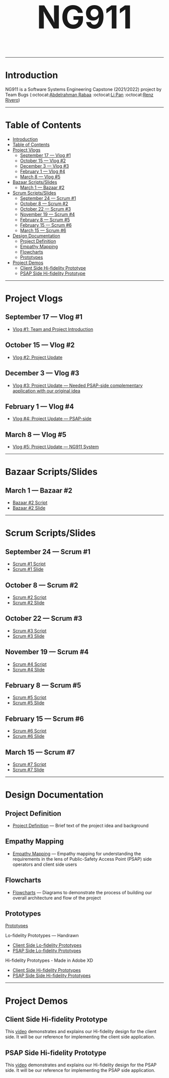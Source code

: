 <h1 align="center" style="font-size:100px" >
  NG911
</h1>

---

# Introduction
NG911 is a Software Systems Engineering Capstone (2021/2022) project by Team Bugs (:octocat:[Abdelrahman Rabaa](https://github.com/Rabaa-basha) :octocat:[Li Pan](https://github.com/panli200) :octocat:[Renz Rivero](https://github.com/renzrivero))

---

# Table of Contents
- [Introduction](#introduction)
- [Table of Contents](#table-of-contents)
- [Project Vlogs](#project-vlogs)
  - [September 17 — Vlog #1](#september-17--vlog-1)
  - [October 15 — Vlog #2](#october-15--vlog-2)
  - [December 3 — Vlog #3](#december-3--vlog-3)
  - [February 1 — Vlog #4](#february-1--vlog-4)
  - [March 8 — Vlog #5](#march-8--vlog-5)
- [Bazaar Scripts/Slides](#bazaar-scriptsslides)
  - [March 1 — Bazaar #2](#march-1--bazaar-2)
- [Scrum Scripts/Slides](#scrum-scriptsslides)
  - [September 24 — Scrum #1](#september-24--scrum-1)
  - [October 8 — Scrum #2](#october-8--scrum-2)
  - [October 22 — Scrum #3](#october-22--scrum-3)
  - [November 19 — Scrum #4](#november-19--scrum-4)
  - [February 8 — Scrum #5](#february-8--scrum-5)
  - [February 15 — Scrum #6](#february-15--scrum-6)
  - [March 15 — Scrum #6](#march-15--scrum-6)
- [Design Documentation](#design-documentation)
  - [Project  Definition](#project--definition)
  - [Empathy Mapping](#empathy-mapping)
  - [Flowcharts](#flowcharts)
  - [Prototypes](#prototypes)
- [Project Demos](#project-demos)
  - [Client Side Hi-fidelity Prototype](#client-side-hi-fidelity-prototype)
  - [PSAP Side Hi-fidelity Prototype](#psap-side-hi-fidelity-prototype)

---

# Project Vlogs
## September 17 — Vlog #1
- [Vlog #1: Team and Project Introduction](https://youtu.be/ziVtzf-9uPU)
## October 15 — Vlog #2
- [Vlog #2: Project Update](https://youtu.be/kcOifqv1obA)
## December 3 — Vlog #3
- [Vlog #3: Project Update — Needed PSAP-side complementary application with our original idea](https://youtu.be/2lo1vUUzE8Y)
## February 1 — Vlog #4
- [Vlog #4: Project Update — PSAP-side](https://youtu.be/V186NkOB2oY)
## March 8 — Vlog #5
- [Vlog #5: Project Update — NG911 System](https://youtu.be/th1kwh1v-o0)

---

# Bazaar Scripts/Slides
## March 1 — Bazaar #2
- [Bazaar #2 Script](https://github.com/panli200/NG911/blob/main/Presentations/Bazaar/Capstone-Bazaar%232-Script.pdf)
- [Bazaar #2 Slide](https://github.com/panli200/NG911/blob/main/Presentations/Bazaar/Capstone-Bazaar%232-Slide.pdf)

---

# Scrum Scripts/Slides
## September 24 — Scrum #1
- [Scrum #1 Script](https://github.com/panli200/NG911/blob/main/Presentations/Scrums/Scrum-Scripts/Scrum%231-Script.pdf)
- [Scrum #1 Slide](https://github.com/panli200/NG911/blob/main/Presentations/Scrums/Scrum-Slides/Capstone-Scrum%231-Slide.pdf)
## October 8 — Scrum #2
- [Scrum #2 Script](https://github.com/panli200/NG911/blob/main/Presentations/Scrums/Scrum-Scripts/Scrum%232-Script.pdf)
- [Scrum #2 Slide](https://github.com/panli200/NG911/blob/main/Presentations/Scrums/Scrum-Slides/Capstone-Scrum%232-Slide.pdf)
## October 22 — Scrum #3
- [Scrum #3 Script](https://github.com/panli200/NG911/blob/main/Presentations/Scrums/Scrum-Scripts/Scrum%233-Script.pdf)
- [Scrum #3 Slide](https://github.com/panli200/NG911/blob/main/Presentations/Scrums/Scrum-Slides/Capstone-Scrum%233-Slide.pdf)
## November 19 — Scrum #4
- [Scrum #4 Script](https://github.com/panli200/NG911/blob/main/Presentations/Scrums/Scrum-Scripts/Scrum%234-Script.pdf)
- [Scrum #4 Slide](https://github.com/panli200/NG911/blob/main/Presentations/Scrums/Scrum-Slides/Capstone-Scrum%234-Slide.pdf)
## February 8 — Scrum #5
- [Scrum #5 Script](https://github.com/panli200/NG911/blob/main/Presentations/Scrums/Scrum-Scripts/Scrum%235-Script.pdf)
- [Scrum #5 Slide](https://github.com/panli200/NG911/blob/main/Presentations/Scrums/Scrum-Slides/Capstone-Scrum%235-Slide.pdf)
## February 15 — Scrum #6
- [Scrum #6 Script](https://github.com/panli200/NG911/blob/main/Presentations/Scrums/Scrum-Scripts/Scrum%236-Script.pdf)
- [Scrum #6 Slide](https://github.com/panli200/NG911/blob/main/Presentations/Scrums/Scrum-Slides/Capstone-Scrum%236-Slide.pdf)
## March 15 — Scrum #7
- [Scrum #7 Script](https://github.com/panli200/NG911/blob/main/Presentations/Scrums/Scrum-Scripts/Scrum%237-Script.pdf)
- [Scrum #7 Slide](https://github.com/panli200/NG911/blob/main/Presentations/Scrums/Scrum-Slides/Capstone-Scrum%237-Slide.pdf)

---

# Design Documentation
## Project  Definition
- [Project Definition](https://github.com/panli200/NG911/tree/main/Documentation/Project-Definition) — Brief text of the project idea and background

## Empathy Mapping
- [Empathy Mapping](https://github.com/panli200/NG911/tree/main/Documentation/Empathy-Maps) — Empathy mapping for understanding the requirements in the lens of Public-Safety Access Point (PSAP) side operators and client side users

## Flowcharts
- [Flowcharts](https://github.com/panli200/NG911/tree/main/Documentation/Flowcharts) — Diagrams to demonstrate the process of building our overall architecture and flow of the project

## Prototypes
[Prototypes](https://github.com/panli200/NG911/tree/main/Documentation/Design-Prototypes)

Lo-fidelity Prototypes — Handrawn
- [Client Side Lo-fidelity Prototypes](https://github.com/panli200/NG911/tree/main/Documentation/Design-Prototypes/User-Client-Side/Lofi-Prototypes)
- [PSAP Side Lo-fidelity Prototypes](https://github.com/panli200/NG911/tree/main/Documentation/Design-Prototypes/PSAP-Admin-Side/Lofi-Prototypes)

Hi-fidelity Prototypes - Made in Adobe XD
- [Client Side Hi-fidelity Prototypes](https://github.com/panli200/NG911/tree/main/Documentation/Design-Prototypes/User-Client-Side/Hifi-Prototypes)
- [PSAP Side Side Hi-fidelity Prototypes](https://github.com/panli200/NG911/tree/main/Documentation/Design-Prototypes/PSAP-Admin-Side/HiFi-Prototypes)

---
  
# Project Demos

## Client Side Hi-fidelity Prototype
This [video](https://drive.google.com/file/d/1QpDGlHGbElFlKYlJ61Bs_GObXn-j4FUU/view?usp=sharing) demonstrates and explains our Hi-fidelity design for the client side. It will be our reference for implementing the client side application.

## PSAP Side Hi-fidelity Prototype
This [video](https://drive.google.com/file/d/1XkkQXJtban5dI-80QY2J30C3lRvdlfQs/view?usp=sharing) demonstrates and explains our Hi-fidelity design for the PSAP side. It will be our reference for implementing the PSAP side application.
